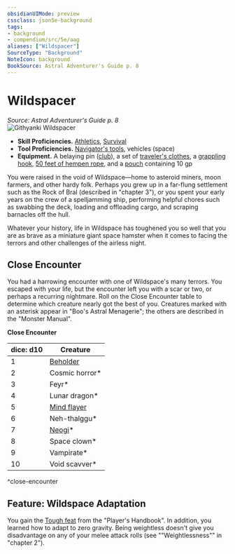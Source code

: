 ```yaml
---
obsidianUIMode: preview
cssclass: json5e-background
tags:
- background
- compendium/src/5e/aag
aliases: ["Wildspacer"]
SourceType: "Background"
NoteIcon: background
BookSource: Astral Adventurer's Guide p. 8
---
```

# Wildspacer
*Source: Astral Adventurer's Guide p. 8*  
![Githyanki Wildspacer](wildspacer.webp#right)  

- **Skill Proficiencies.** [Athletics](content/3-Mechanics/CLI/rules/skills.md#Athletics), [Survival](content/3-Mechanics/CLI/rules/skills.md#Survival)  
- **Tool Proficiencies.** [Navigator's tools](navigators-tools.md), vehicles (space)  
- **Equipment.** A belaying pin ([club](club.md)), a set of [traveler's clothes](travelers-clothes.md), a [grappling hook](grappling-hook.md), [50 feet of hempen rope](hempen-rope-50-feet.md), and a [pouch](pouch.md) containing 10 gp  

You were raised in the void of Wildspace—home to asteroid miners, moon farmers, and other hardy folk. Perhaps you grew up in a far-flung settlement such as the Rock of Bral (described in "chapter 3"), or you spent your early years on the crew of a spelljamming ship, performing helpful chores such as swabbing the deck, loading and offloading cargo, and scraping barnacles off the hull.

Whatever your history, life in Wildspace has toughened you so well that you are as brave as a miniature giant space hamster when it comes to facing the terrors and other challenges of the airless night.

## Close Encounter

You had a harrowing encounter with one of Wildspace's many terrors. You escaped with your life, but the encounter left you with a scar or two, or perhaps a recurring nightmare. Roll on the Close Encounter table to determine which creature nearly got the best of you. Creatures marked with an asterisk appear in "Boo's Astral Menagerie"; the others are described in the "Monster Manual".

**Close Encounter**

| dice: d10 | Creature |
|-----------|----------|
| 1 | [Beholder](content/3-Mechanics/CLI/bestiary/aberration/beholder.md) |
| 2 | Cosmic horror* |
| 3 | Feyr* |
| 4 | Lunar dragon* |
| 5 | [Mind flayer](mind-flayer.md) |
| 6 | Neh-thalggu* |
| 7 | [Neogi](neogi-mpmm.md)* |
| 8 | Space clown* |
| 9 | Vampirate* |
| 10 | Void scavver* |
^close-encounter

## Feature: Wildspace Adaptation

You gain the [Tough feat](tough.md) from the "Player's Handbook". In addition, you learned how to adapt to zero gravity. Being weightless doesn't give you disadvantage on any of your melee attack rolls (see ""Weightlessness"" in "chapter 2").
